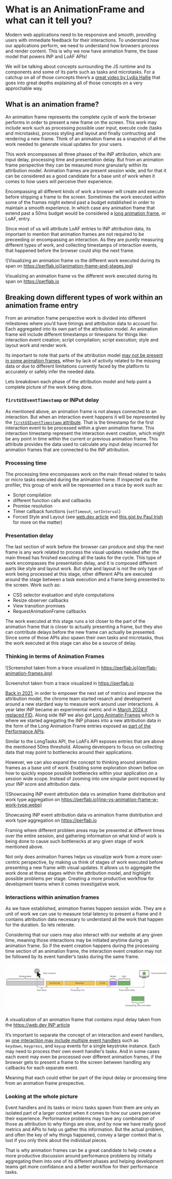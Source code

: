 # What is an AnimationFrame and what can it tell you?

Modern web applications need to be responsive and smooth, providing users with immediate feedback for their interactions. To understand how our applications perform, we need to understand how browsers process and render content. This is why we now have animation frame, the base model that powers INP and LoAF APIs!

We will be talking about concepts surrounding the JS runtime and its components and some of its parts such as tasks and microtasks. For a catchup on all of those concepts there’s a [great video by Lydia Hallie](https://www.youtube.com/watch?v=eiC58R16hb8) that goes into great depths explaining all of those concepts on a very approchable way.

## What is an animation frame?

An animation frame represents the complete cycle of work the browser performs in order to present a new frame on the screen. This work may include work such as processing possible user input, execute code (tasks and microtasks), process styling and layout and finally contructing and rendering a new frame. Think of an animation frame as a snapshot of all the work needed to generate visual updates for your users.

This work encompasses all three phases of the INP attribution, which are: input delay, processing time and presentation delay. But from an animation frame perspective they can be measured more granularly within its attribution model. Animation frames are present session wide, and for that it can be considered as a good candidate for a base unit of work when it comes to how users will perceive their experience.

Encompassing all different kinds of work a browser will create and execute before shipping a frame to the screen. Sometimes the work executed within some of the frames might extend past a budget established in order to maintain a smooth experience. In which case any animation frame that extend past a 50ms budget would be considered a [long animation frame](https://developer.chrome.com/docs/web-platform/long-animation-frames), or LoAF, entry.

Since most of us will attribute LoAF entries to INP attribution data, its important to mention that animation frames are not required to be preceeding or encompassing an interaction. As they are purelly measuring different types of work, and collecting timestamps of interaction events, that happened before the browser could ship the next frame.

![Visualizing an animation frame vs the different work executed during its span on https://perflab.io](animation-frame-and-stages.jpg)

Visualizing an animation frame vs the different work executed during its span on https://perflab.io

## Breaking down different types of work within an animation frame entry

From an animation frame perspective work is divided into different milestones where you’d have timings and attribution data to account for. Each aggregated into its own part of the attribution model. An animation frame will include different timestamps or timespans for things like: interaction event creation; script compilation; script execution; style and layout work and render work.

Its important to note that parts of the attribution model [may not be present in some animation frames](https://developer.chrome.com/docs/web-platform/long-animation-frames#no-script), either by lack of activity related to the missing data or due to different limitations currently faced by the platform to accurately or safely infer the needed data.

Lets breakdown each phase of the attribution model and help paint a complete picture of the work being done.

### `firstUIEventTimestamp` or INPut delay

As mentioned above, an animation frame is not always connected to an interaction. But when an interaction event happens it will be represented by the [`firstUIEventTimestamp` attribute](https://developer.chrome.com/docs/web-platform/long-animation-frames#frame_timestamps_and_durations). That is the timestamp for the first interaction event to be processed within a given animation frame. This interaction timestamp represent the interaction event creation, which might be any point in time within the current or previous animation frame. This attribute provides the data used to calculate any input delay incurred for animation frames that are connected to the INP attribution.

### Processing time

The processing time encompasses work on the main thread related to tasks or micro tasks executed during the animation frame. If inspected via the profiler, this group of work will be represented on a trace by work such as:

- Script compilation
- different function calls and callbacks
- Promise resolution
- Timer callback functions (`setTimeout`, `setInterval`)
- Forced Style and Layout (see [web.dev article](https://web.dev/articles/avoid-large-complex-layouts-and-layout-thrashing) and [this gist by Paul Irish](https://gist.github.com/paulirish/5d52fb081b3570c81e3a) for more on the matter)

### Presentation delay

The last section of work before the browser can produce and ship the next frame is any work related to process the visual updates needed after the main thread has finished executing all the tasks for the cycle. This type of work encompasses the presentation delay, and it is composed different parts like style and layout work. But style and layout is not the only type of work being processed at this stage, other different APIs are executed around the stage between a task execution and a frame being presented to the screen. Work such as:

- CSS selector evaluation and style computations
- Resize observer callbacks
- View transition promises
- RequestAnimationFrame callbacks

The work executed at this stage runs a lot closer to the part of the animation frame that is closer to actually presenting a frame, but they also can contribute delays before the new frame can actually be presented. Since some of those APIs also spawn their own tasks and microtasks, thus the work executed at this stage can also be a source of delay.

### Thinking in terms of Animation Frames

![Screenshot taken from a trace visualized in https://perflab.io](perflab-animation-frames.jpg)

Screenshot taken from a trace visualized in https://perflab.io

[Back in 2021](https://web.dev/blog/better-responsiveness-metric), in order to empower the next set of metrics and improve the attribution model, the chrome team started resarch and development around a new stardard way to measure work around user interactions. A year later INP became an experimental metric and in [March 2024 it replaced FID](https://web.dev/blog/inp-cwv-march-12)**.** Along side INP we also got [Long Animatin Frames](https://github.com/w3c/long-animation-frames) which is where we started agregating the INP phases into a new attribution data in the form of the Long Animation Frame entries exposed as [part of the Performance APIs](https://developer.mozilla.org/en-US/docs/Web/API/Performance_API/Long_animation_frame_timing).

Similar to the LongTasks API, the LoAFs API exposes entries that are above the mentioned 50ms threshold. Allowing developers to focus on collecting data that may point to bottlenecks around their applications.

However, we can also expand the concept to thinking around animation frames as a base unit of work. Enabling some exploration shown bellow on how to quickly expose possible bottlenecks within your application on a session wide scope. Instead of zooming into one singular point exposed by your INP score and attribution data.

![Showcasing INP event attribution data vs animation frame distribution and work type aggregation on https://perflab.io](inp-vs-animation-frame-w-work-type.webp)

Showcasing INP event attribution data vs animation frame distribution and work type aggregation on https://perflab.io

Framing where different problem areas may be presented at different times over the entire session, and gathering information on what kind of work is being done to cause such bottlenecks at any given stage of work mentioned above.

Not only does animation frames helps us visualize work from a more user-centric perspective, by making us think of stages of work executed before presenting a new frame with visual updates. It allows us to aggregate the work done at those stages within the attribution model, and highlight possible problems per stage. Creating a more productive workflow for development teams when it comes investigative work.

### Interactions within animation frames

As we have established, animation frames happen session wide. They are a unit of work we can use to measure total latency to present a frame and it contains attribution data necessary to understand all the work that happen for the duration. So lets reiterate.

Considering that our users may also interact with our website at any given time, meaning those interactions may be initiated anytime during an animation frame. So if the event creation happens during the processing time section of an animation frame, the interaction event creation may not be followed by its event handler’s tasks during the same frame.

![A visualization of an animation frame that contains input delay taken from the [https://web.dev INP article](https://web.dev/articles/inp)](inp-image.jpg)

A visualization of an animation frame that contains input delay taken from the [https://web.dev INP article](https://web.dev/articles/inp)

It’s important to separate the concept of an interaction and event handlers, as [one interaction may include multiple event handlers](https://web.dev/articles/inp#whats_in_an_interaction) such as `keydown`, `keypress`, and `keyup` events for a single keystroke instance. Each may need to process their own event handler’s tasks. And in some cases each event may even be processed over different animation frames, if the browser gets to present a frame to the screen between handling any callbacks for each separate event.

Meaning that each could either be part of the input delay or processing time from an animation frame prespective.

### Looking at the whole picture

Event handlers and its tasks or micro tasks spawn from them are only an isolated part of a larger context when it comes to how our users perceive their experience. Performance problems may have any combination of those as attribution to why things are slow, and by now we have really good metrics and APIs to help us gather this information. But the actual problem, and often the key of why things happened, convey a larger context that is lost if you only think about the individual pieces.

That is why animation frames can be a great candidate to help create a more productive discussion around performance problems by initially aggregating them into one of its different phases and helping development teams get more confidance and a better workflow for their performance tasks.
